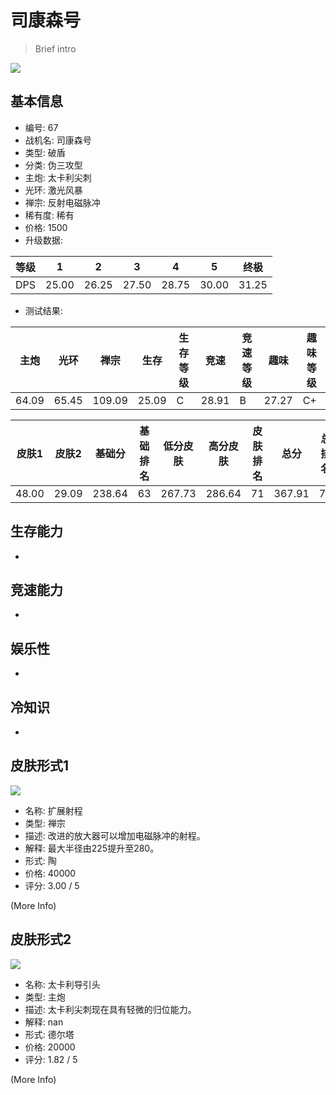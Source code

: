 # 司康森号

> Brief intro

<img src="/ships/ship_67.png" style={{zoom:1}}/>

## 基本信息

- 编号: 67
- 战机名: 司康森号
- 类型: 破盾
- 分类: 伪三攻型
- 主炮: 太卡利尖刺
- 光环: 激光风暴
- 禅宗: 反射电磁脉冲
- 稀有度: 稀有
- 价格: 1500
- 升级数据: 

| 等级 | 1 | 2 | 3 | 4 | 5 | 终极 |
|--|--|--|--|--|--|--|
| DPS | 25.00 | 26.25 | 27.50 | 28.75 | 30.00 | 31.25 |

- 测试结果: 

| 主炮 | 光环 | 禅宗 | 生存 | 生存等级 | 竞速 | 竞速等级 | 趣味 | 趣味等级 |
|--|--|--|--|--|--|--|--|--|
| 64.09 | 65.45 | 109.09 | 25.09 | C | 28.91 | B | 27.27 | C+ |

| 皮肤1 | 皮肤2 | 基础分 | 基础排名 | 低分皮肤 | 高分皮肤 | 皮肤排名 | 总分 | 总排名 |
|--|--|--|--|--|--|--|--|--|
| 48.00 | 29.09 | 238.64 | 63 | 267.73 | 286.64 | 71 | 367.91 | 70 |

## 生存能力

-

## 竞速能力

-

## 娱乐性

-

## 冷知识

-

## 皮肤形式1

<img src="/ships/ship_67_apex_1.png" style={{zoom:1}}/>

- 名称: 扩展射程
- 类型: 禅宗
- 描述: 改进的放大器可以增加电磁脉冲的射程。
- 解释: 最大半径由225提升至280。
- 形式: 陶
- 价格: 40000
- 评分: 3.00 / 5

(More Info)

## 皮肤形式2

<img src="/ships/ship_67_apex_2.png" style={{zoom:1}}/>

- 名称: 太卡利导引头
- 类型: 主炮
- 描述: 太卡利尖刺现在具有轻微的归位能力。
- 解释: nan
- 形式: 德尔塔
- 价格: 20000
- 评分: 1.82 / 5

(More Info)
